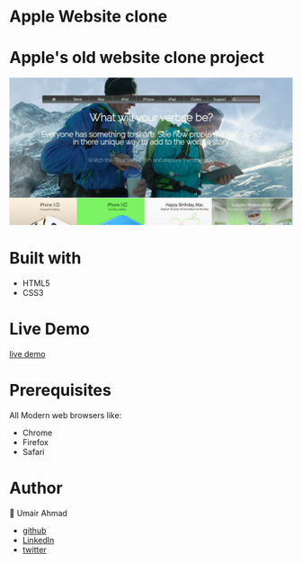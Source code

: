 
# Apple Website clone

Apple's old website clone project 
===================

![Image description](https://raw.githubusercontent.com/UmairAhmad125/apple-website-clone/feature/resources/Screenshot.png)



# Built with #
 - HTML5 
  - CSS3 


# Live Demo #
[live demo](https://rawcdn.githack.com/UmairAhmad125/apple-website-clone/844898265d12226c0431bba028d1d87875225651/index.html)


 # Prerequisites #
 All Modern web browsers like:
- Chrome 
- Firefox
 - Safari



 # Author # 


👤 Umair Ahmad
 - [github](https://github.com/UmairAhmad125)
 - [LinkedIn](https://www.linkedin.com/in/umair-ahmad-b5a89015a/)
 - [twitter](https://twitter.com/umairahmadDP)   
